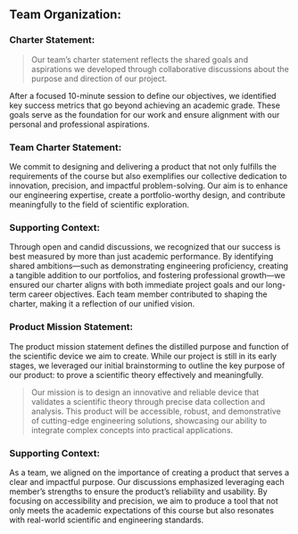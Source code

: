 ## Team Organization:

### Charter Statement:

>Our team’s charter statement reflects the shared goals and aspirations we developed through collaborative discussions about the purpose and direction of our project. 

After a focused 10-minute session to define our objectives, we identified key success metrics that go beyond achieving an academic grade. These goals serve as the foundation for our work and ensure alignment with our personal and professional aspirations.

### Team Charter Statement:

We commit to designing and delivering a product that not only fulfills the requirements of the course but also exemplifies our collective dedication to innovation, precision, and impactful problem-solving. Our aim is to enhance our engineering expertise, create a portfolio-worthy design, and contribute meaningfully to the field of scientific exploration.

### Supporting Context:

Through open and candid discussions, we recognized that our success is best measured by more than just academic performance. By identifying shared ambitions—such as demonstrating engineering proficiency, creating a tangible addition to our portfolios, and fostering professional growth—we ensured our charter aligns with both immediate project goals and our long-term career objectives. Each team member contributed to shaping the charter, making it a reflection of our unified vision.

### Product Mission Statement:

The product mission statement defines the distilled purpose and function of the scientific device we aim to create. While our project is still in its early stages, we leveraged our initial brainstorming to outline the key purpose of our product: to prove a scientific theory effectively and meaningfully.

>Our mission is to design an innovative and reliable device that validates a scientific theory through precise data collection and analysis. This product will be accessible, robust, and demonstrative of cutting-edge engineering solutions, showcasing our ability to integrate complex concepts into practical applications.

### Supporting Context:

As a team, we aligned on the importance of creating a product that serves a clear and impactful purpose. Our discussions emphasized leveraging each member’s strengths to ensure the product’s reliability and usability. By focusing on accessibility and precision, we aim to produce a tool that not only meets the academic expectations of this course but also resonates with real-world scientific and engineering standards.